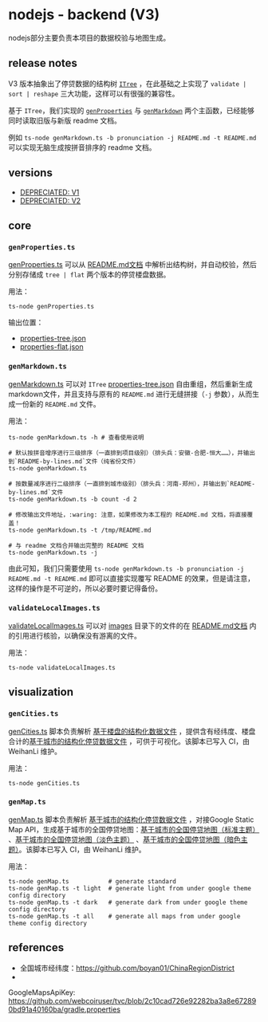 # nodejs - backend (V3)

nodejs部分主要负责本项目的数据校验与地图生成。

## release notes

V3 版本抽象出了停贷数据的结构树 [`ITree`](./src/itree/ds.ts)
，在此基础之上实现了 `validate | sort | reshape` 三大功能，这样可以有很强的兼容性。

基于 `ITree`，我们实现的 [`genProperties`](./src/genProperties.ts)
与 [`genMarkdown`](./src/genMarkdown.ts) 两个主函数，已经能够同时读取旧版与新版 readme 文档。

例如 `ts-node genMarkdown.ts -b pronunciation -j README.md -t README.md`
可以实现无脑生成按拼音排序的 readme 文档。

## versions

- [DEPRECIATED: V1](src/v1/README.md)
- [DEPRECIATED: V2](src/v2/README.md)

## core

### `genProperties.ts`

[genProperties.ts](src/genProperties.ts) 可以从 [README.md文档](../../../README.md)
中解析出结构树，并自动校验，然后分别存储成 `tree | flat` 两个版本的停贷楼盘数据。

用法：

```shell
ts-node genProperties.ts
```

输出位置：

- [properties-tree.json](../../../data/generated/properties-tree.json)
- [properties-flat.json](../../../data/generated/properties-flat.json)

### `genMarkdown.ts`

[genMarkdown.ts](src/genMarkdown.ts)
可以对 `ITree` [properties-tree.json](../../../data/generated/properties-tree.json)
自由重组，然后重新生成markdown文件，并且支持与原有的 `README.md` 进行无缝拼接（`-j`
参数），从而生成一份新的 `README.md` 文件。

用法：

```shell
ts-node genMarkdown.ts -h # 查看使用说明

# 默认按拼音增序进行三级排序（一直排到项目级别）（排头兵：安徽-合肥-恒大……），并输出到`README-by-lines.md`文件（纯省份文件）
ts-node genMarkdown.ts                
        
# 按数量减序进行二级排序（一直排到城市级别）（排头兵：河南-郑州），并输出到`README-by-lines.md`文件
ts-node genMarkdown.ts -b count -d 2  

# 修改输出文件地址，:waring: 注意，如果修改为本工程的 README.md 文档，将直接覆盖！
ts-node genMarkdown.ts -t /tmp/README.md 

# 与 readme 文档合并输出完整的 README 文档
ts-node genMarkdown.ts -j
```

由此可知，我们只需要使用 `ts-node genMarkdown.ts -b pronunciation -j README.md -t README.md` 即可以直接实现覆写 README
的效果，但是请注意，这样的操作是不可逆的，所以必要时要记得备份。

### `validateLocalImages.ts`

[validateLocalImages.ts](src/validateLocalImages.ts)
可以对 [images](../../../images)
目录下的文件的在 [README.md文档](../../../README.md) 内的引用进行核验，以确保没有游离的文件。

用法：

```shell
ts-node validateLocalImages.ts
```

## visualization

### `genCities.ts`

[genCities.ts](src/visualization/genCities.ts)
脚本负责解析 [基于楼盘的结构化数据文件](../../../data/generated/properties.json)
，提供含有经纬度、楼盘合计的[基于城市的结构化停贷数据文件](../../../data/generated/cities-for-visualization.json)
，可供于可视化。该脚本已写入 CI，由 WeihanLi 维护。

用法：

```shell
ts-node genCities.ts
```

### `genMap.ts`

[genMap.ts](src/visualization/genMap.ts)
脚本负责解析 [基于城市的结构化停贷数据文件](../../../data/generated/cities-for-visualization.json)
，对接Google Static Map
API，生成基于城市的全国停贷地图：[基于城市的全国停贷地图（标准主题）](../../../data/generated/visualization-standard.png)
、[基于城市的全国停贷地图（淡色主题）](../../../data/generated/visualization-light.png)
、[基于城市的全国停贷地图（暗色主题）](../../../data/generated/visualization-dark.png)。该脚本已写入 CI，由
WeihanLi 维护。

用法：

```shell
ts-node genMap.ts           # generate standard
ts-node genMap.ts -t light  # generate light from under google theme config directory
ts-node genMap.ts -t dark   # generate dark from under google theme config directory
ts-node genMap.ts -t all    # generate all maps from under google theme config directory
```

## references

- 全国城市经纬度：<https://github.com/boyan01/ChinaRegionDistrict>
-

GoogleMapsApiKey: <https://github.com/webcoiruser/tvc/blob/2c10cad726e92282ba3a8e672890bd91a40160ba/gradle.properties>
